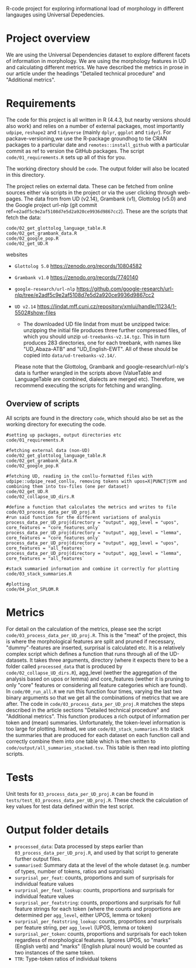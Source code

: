 R-code project for exploring informational load of morphology in different langauges using Universal Depedencies.

# Project overview
 We are using the Universal Dependencies dataset to explore different facets of information in morphology. We are using the morphology features in UD and calculating different metrics. We have described the metrics in prose in our article under the headings "Detailed technical procedure" and "Additional metrics".

# Requirements
The code for this project is all written in R (4.4.3, but nearby versions should also work) and relies on a number of external packages, most importantly `udpipe`, `reshape2` and `tidyverse` (mainly `dplyr`, `ggplot` and `tidyr`). For packave-versioning,we use the R-package groundhog to tie CRAN packages to a particular date and `remotes::install_github` with a particular commit as ref to version the GitHub packages. The script `code/01_requirements.R` sets up all of this for you.

The working directory should be `code`. The output folder will also be located in this directory.

The project relies on external data. These can be fetched from online sources either via scripts in the project or via the user clicking through web-pages. The data from from UD (v2.14), Grambank (v1), Glottolog (v5.0) and the Google project url-nlp (git commit ref=`e2adf5c9e2af5108d7e5d2a920ce9936d9867cc2`). These are the scripts that fetch the data:

 ```
 code/02_get_glottolog_language_table.R
 code/02_get_grambank_data.R
 code/02_google_pop.R
 code/02_get_UD.R
 ```
 
 websites
 * `Glottolog 5.0` https://zenodo.org/records/10804582
 * `Grambank v1.0` https://zenodo.org/records/7740140
 * `google-research/url-nlp` https://github.com/google-research/url-nlp/tree/e2adf5c9e2af5108d7e5d2a920ce9936d9867cc2
 * `UD v2.14` https://lindat.mff.cuni.cz/repository/xmlui/handle/11234/1-5502#show-files
    - The downloaded UD file lindat from  must be unzipped twice: unzipping the initial file produces three further compressed files, of which you should unzip `ud-treebanks-v2.14.tgz`. This in turn produces 283 directories, one for each treebank, with names like "UD_Abaza-ATB" and "UD_English-EWT". All of these should be copied into `data/ud-treebanks-v2.14/`.
    
    Please note that the Glottolog, Grambank and google-research/url-nlp's data is further wrangled in the scripts above (ValueTable and LanguageTable are combined, dialects are merged etc). Therefore, we recommend executing the scripts for fetching and wrangling.
 
## Overview of scripts
All scripts are found in the directory `code`, which should also be set as the working directory for executing the code.

 ```
 #setting up packages, output directories etc
 code/01_requirements.R
 ```
 ```
 #fetching external data (non-UD)
 code/02_get_glottolog_language_table.R
 code/02_get_grambank_data.R
 code/02_google_pop.R
 ```

 ```
 #fetching UD, reading in the conllu-formatted files with udpipe::udpipe_read_conllu, removing tokens with upos=X|PUNCT|SYM and combining them into tsv-files (one per dataset)
 code/02_get_UD.R
 code/02_collapse_UD_dirs.R
 ```
 ```
 #define a function that calculates the metrics and writes to file
 code/03_process_data_per_UD_proj.R
 #run said function for the different variations of analysis
 process_data_per_UD_proj(directory = "output", agg_level = "upos", core_features = "core_features_only`
 process_data_per_UD_proj(directory = "output", agg_level = "lemma", core_features = "core_features_only`
 process_data_per_UD_proj(directory = "output", agg_level = "upos", core_features = "all_features`
 process_data_per_UD_proj(directory = "output", agg_level = "lemma", core_features = "all_features`
 ```

 ```
 #stack summaried information and combine it correctly for plotting
 code/03_stack_summaries.R
 ```

 ```
 #plotting
 code/04_plot_SPLOM.R
 ```


# Metrics
For detail on the calculation of the metrics, please see the script `code/03_process_data_per_UD_proj.R`. This is the "meat" of the project, this is where the morphological features are split and pruned if necessary, "dummy"-features are inserted, surprisal is calculated etc. It is a relatively complex script which defines a function that runs through all of the UD-datasets. It takes three arguments, directory (where it expects there to be a folder called `processed_data` that is produced by `code/02_collapse_UD_dirs.R`), agg_level (wether the aggregation of the analysis based on upos or lemma) and core_features (wether it is pruning to only "core" features or considering all feature categories which are found). In `code/00_run_all.R` we run this function four times, varying the last two binary arguments so that we get all the combinations of metrics that we are after. The code in  `code/03_process_data_per_UD_proj.R` matches the steps described in the article sections "Detailed technical procedure" and "Additional metrics". This function produces a rich output of information per token and (mean) summaries. Unfortunately, the token-level information is too large for plotting. Instead, we use `code/03_stack_summaries.R` to stack the summaries that are produced for each dataset on each function call and correctly combine them into one table which is then written to `code/output/all_summaries_stacked.tsv`. This table is then read into plotting scripts.

# Tests
 Unit tests for `03_process_data_per_UD_proj.R` can be found in `tests/test_03_process_data_per_UD_proj.R`.
 These check the calculation of key values for test data defined within the test script.


# Output folder details

+ `processed_data`: Data processed by steps earlier than `03_process_data_per_UD_proj.R`, and used by that script to generate further output files.
+ `summarised`: Summary data at the level of the whole dataset (e.g. number of types, number of tokens, ratios and surprisals)
+ `surprisal_per_feat`: counts, proportions and sum of surprisals for individual feature values
+ `surprisal_per_feat_lookup`: counts, proportions and surprisals for individual feature values
+ `surprisal_per_featstring`: counts, proportions and surprisals for full feature strings for each token (where the counts and proportions are determined per `agg_level`, either UPOS, lemma or token)
+ `surprisal_per_featstring_lookup`: counts, proportions and surprisals per feature string, per `agg_level` (UPOS, lemma or token)
+ `surprisal_per_token`: counts, proportions and surprisals for each token regardless of morphological features. Ignores UPOS, so "marks" (English verb) and "marks" (English plural noun) would be counted as two instances of the same token.
+ `TTR`: Type-token ratios of individual tokens